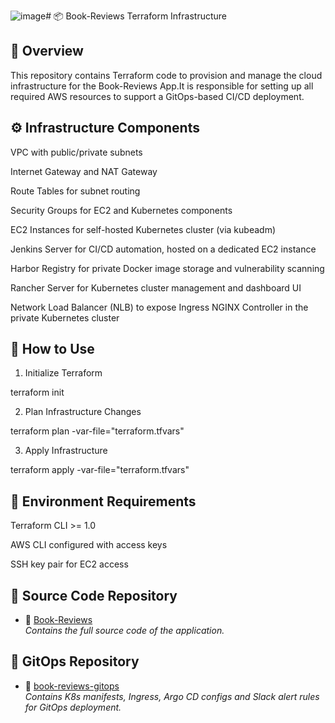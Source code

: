 ![image](https://github.com/user-attachments/assets/b239685c-79ab-4c1b-b721-4356949e1f02)# 📦 Book-Reviews Terraform Infrastructure

## 📌 Overview

This repository contains Terraform code to provision and manage the cloud infrastructure for the Book-Reviews App.It is responsible for setting up all required AWS resources to support a GitOps-based CI/CD deployment.

## ⚙️ Infrastructure Components

VPC with public/private subnets

Internet Gateway and NAT Gateway

Route Tables for subnet routing

Security Groups for EC2 and Kubernetes components

EC2 Instances for self-hosted Kubernetes cluster (via kubeadm)

Jenkins Server for CI/CD automation, hosted on a dedicated EC2 instance

Harbor Registry for private Docker image storage and vulnerability scanning

Rancher Server for Kubernetes cluster management and dashboard UI

Network Load Balancer (NLB) to expose Ingress NGINX Controller in the private Kubernetes cluster

## 🚀 How to Use

1. Initialize Terraform

terraform init

2. Plan Infrastructure Changes

terraform plan -var-file="terraform.tfvars"

3. Apply Infrastructure

terraform apply -var-file="terraform.tfvars"

## 💪 Environment Requirements

Terraform CLI >= 1.0

AWS CLI configured with access keys

SSH key pair for EC2 access


## 🔗 Source Code Repository
- 📁 [Book-Reviews](https://github.com/nnhaiNam/Book-Reviews.git)  
    _Contains the full source code of the application._
  

## 🔗 GitOps Repository
- 📁 [book-reviews-gitops](https://github.com/nnhaiNam/book-reviews-gitops.git)  
    _Contains K8s manifests, Ingress, Argo CD configs and Slack alert rules for GitOps deployment._

